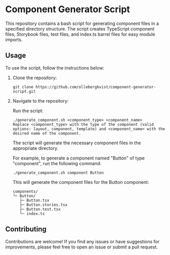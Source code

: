 # Component Generator Script

This repository contains a bash script for generating component files in a specified directory structure. The script creates TypeScript component files, Storybook files, test files, and index.ts barrel files for easy module imports.

## Usage

To use the script, follow the instructions below:

1. Clone the repository:

   ```shell
   git clone https://github.com/ollebergkvist/component-generator-script.git
   ```

2. Navigate to the repository:

   Run the script:

   ```
   ./generate_component.sh <component_type> <component_name>
   Replace <component_type> with the type of the component (valid options: layout, component, template) and <component_name> with the desired name of the component.
   ```

   The script will generate the necessary component files in the appropriate directory.

   For example, to generate a component named "Button" of type "component", run the following command:

   ```
   ./generate_component.sh component Button
   ```

   This will generate the component files for the Button component:

   ```
   components/
   └─ Button/
      ├─ Button.tsx
      ├─ Button.stories.tsx
      ├─ Button.test.tsx
      └─ index.ts
   ```

## Contributing

Contributions are welcome! If you find any issues or have suggestions for improvements, please feel free to open an issue or submit a pull request.
